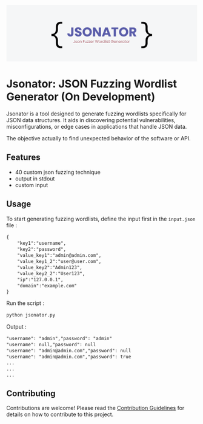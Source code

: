 ![Jsonator](jsonator.png)
# Jsonator: JSON Fuzzing Wordlist Generator (On Development)

Jsonator is a tool designed to generate fuzzing wordlists specifically for JSON data structures. It aids in discovering potential vulnerabilities, misconfigurations, or edge cases in applications that handle JSON data. 

The objective actually to find unexpected behavior of the software or API.

## Features

- 40 custom json fuzzing technique
- output in stdout
- custom input

## Usage

To start generating fuzzing wordlists, define the input first in the ``input.json`` file :
```
{
    "key1":"username",
    "key2":"password",
    "value_key1":"admin@admin.com",
    "value_key1_2":"user@user.com",
    "value_key2":"Admin123",
    "value_key2_2":"User123",
    "ip":"127.0.0.1",
    "domain":"example.com"
}
```

Run the script :

```bash
python jsonator.py 
```
Output :
```
"username": "admin","password": "admin"
"username": null,"password": null
"username": "admin@admin.com","password": null
"username": "admin@admin.com","password": true
...
...
...
```
## Contributing

Contributions are welcome! Please read the [Contribution Guidelines](CONTRIBUTING.md) for details on how to contribute to this project.

